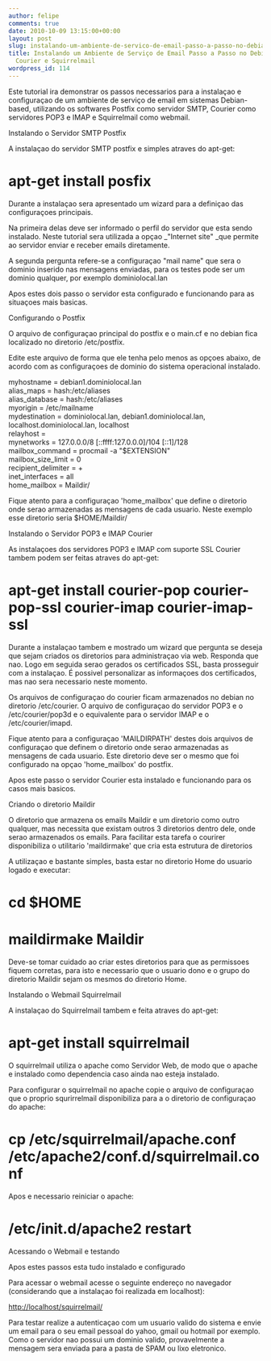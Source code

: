 ```yaml
---
author: felipe
comments: true
date: 2010-10-09 13:15:00+00:00
layout: post
slug: instalando-um-ambiente-de-servico-de-email-passo-a-passo-no-debian-com-postfix-courier-e-squirrelmail
title: Instalando um Ambiente de Serviço de Email Passo a Passo no Debian com Postfix,
  Courier e Squirrelmail
wordpress_id: 114
---
```



    

Este tutorial ira demonstrar os passos necessarios para a instalaçao e configuraçao de um ambiente de serviço de email em sistemas Debian-based, utilizando os softwares Postfix como servidor SMTP, Courier como servidores POP3 e IMAP e Squirrelmail como webmail.




Instalando o Servidor SMTP Postfix




A instalaçao do servidor SMTP postfix e simples atraves do apt-get:




# apt-get install posfix




Durante a instalaçao sera apresentado um wizard para a definiçao das configuraçoes principais.




Na primeira delas deve ser informado o perfil do servidor que esta sendo instalado. Neste tutorial sera utilizada a opçao _"Internet site" _que permite ao servidor enviar e receber emails diretamente.




A segunda pergunta refere-se a configuraçao "mail name" que sera o dominio inserido nas mensagens enviadas, para os testes pode ser um dominio qualquer, por exemplo dominiolocal.lan




Apos estes dois passo o servidor esta configurado e funcionando para as situaçoes mais basicas.




Configurando o Postfix




O arquivo de configuraçao principal do postfix e o main.cf e no debian fica localizado no diretorio /etc/postfix.




Edite este arquivo de forma que ele tenha pelo menos as opçoes abaixo, de acordo com as configuraçoes de dominio do sistema operacional instalado.




myhostname = debian1.dominiolocal.lan  
alias_maps = hash:/etc/aliases  
alias_database = hash:/etc/aliases  
myorigin = /etc/mailname  
mydestination = dominiolocal.lan, debian1.dominiolocal.lan, localhost.dominiolocal.lan, localhost  
relayhost =   
mynetworks = 127.0.0.0/8 [::ffff:127.0.0.0]/104 [::1]/128  
mailbox_command = procmail -a "$EXTENSION"  
mailbox_size_limit = 0  
recipient_delimiter = +  
inet_interfaces = all  
home_mailbox = Maildir/




Fique atento para a configuraçao 'home_mailbox' que define o diretorio onde serao armazenadas as mensagens de cada usuario. Neste exemplo esse diretorio seria $HOME/Maildir/




Instalando o Servidor POP3 e IMAP Courier




As instalaçoes dos servidores POP3 e IMAP com suporte SSL Courier tambem podem ser feitas atraves do apt-get:




# apt-get install courier-pop courier-pop-ssl courier-imap courier-imap-ssl




Durante a instalaçao tambem e mostrado um wizard que pergunta se deseja que sejam criados os diretorios para administraçao via web. Responda que nao. Logo em seguida serao gerados os certificados SSL, basta prosseguir com a instalaçao. É possivel personalizar as informaçoes dos certificados, mas nao sera necessario neste momento.




Os arquivos de configuraçao do courier ficam armazenados no debian no diretorio /etc/courier. O arquivo de configuraçao do servidor POP3 e o /etc/courier/pop3d e o equivalente para o servidor IMAP e o /etc/courier/imapd.




Fique atento para a configuraçao 'MAILDIRPATH' destes dois arquivos de configuraçao que definem o diretorio onde serao armazenadas as mensagens de cada usuario. Este diretorio deve ser o mesmo que foi configurado na opçao 'home_mailbox' do postfix.




Apos este passo o servidor Courier esta instalado e funcionando para os casos mais basicos.




Criando o diretorio Maildir




O diretorio que armazena os emails Maildir e um diretorio como outro qualquer, mas necessita que existam outros 3 diretorios dentro dele, onde serao armazenados os emails. Para facilitar esta tarefa o courirer disponibiliza o utilitario 'maildirmake' que cria esta estrutura de diretorios




A utilizaçao e bastante simples, basta estar no diretorio Home do usuario logado e executar:




# cd $HOME  
# maildirmake Maildir




Deve-se tomar cuidado ao criar estes diretorios para que as permissoes fiquem corretas, para isto e necessario que o usuario dono e o grupo do diretorio Maildir sejam os mesmos do diretorio Home.




Instalando o Webmail Squirrelmail




A instalaçao do Squirrelmail tambem e feita atraves do apt-get:




# apt-get install squirrelmail




O squirrelmail utiliza o apache como Servidor Web, de modo que o apache e instalado como dependencia caso ainda nao esteja instalado.




Para configurar o squirrelmail no apache copie o arquivo de configuraçao que o proprio squrirrelmail disponibiliza para a o diretorio de configuraçao do apache:




# cp /etc/squirrelmail/apache.conf /etc/apache2/conf.d/squirrelmail.conf




Apos e necessario reiniciar o apache:




# /etc/init.d/apache2 restart




Acessando o Webmail e testando




Apos estes passos esta tudo instalado e configurado




Para acessar o webmail acesse o seguinte endereço no navegador (considerando que a instalaçao foi realizada em localhost):




[http://localhost/squirrelmail/](http://192.168.0.100/squirrelmail/)




Para testar realize a autenticaçao com um usuario valido do sistema e envie um email para o seu email pessoal do yahoo, gmail ou hotmail por exemplo. Como o servidor nao possui um dominio valido, provavelmente a mensagem sera enviada para a pasta de SPAM ou lixo eletronico.






  
